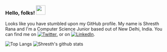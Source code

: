 ### Hello, folks! <img src="https://raw.githubusercontent.com/MartinHeinz/MartinHeinz/master/wave.gif" width="30px">
Looks like you have stumbled upon my GitHub profile. My name is Shresth Rana and I'm a Computer Science Junior based out of New Delhi, India.
You can find me on [![Twitter][1.2]][1], or on [![LinkedIn][2.2]][2].

[1.2]: http://i.imgur.com/wWzX9uB.png (twitter icon without padding)
[2.2]: https://raw.githubusercontent.com/MartinHeinz/MartinHeinz/master/linkedin-3-16.png (LinkedIn icon without padding)
[1]: https://twitter.com/TheShresthRana
[2]: https://www.linkedin.com/in/shresthrana/

![Top Langs](https://github-readme-stats.vercel.app/api/top-langs/?username=Nem3sisX&layout=compact&theme=radical)
![Shresth's github stats](https://github-readme-stats.vercel.app/api?username=Nem3sisX&theme=radical)
